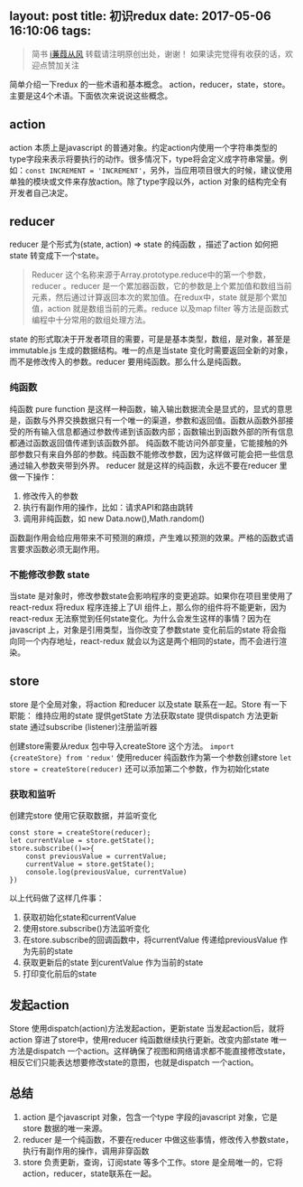 layout: post
title: 初识redux
date: 2017-05-06 16:10:06
tags:
---
> 简书 [i蒹葭从风](http://www.jianshu.com/u/1578eaace5b4)
转载请注明原创出处，谢谢！
如果读完觉得有收获的话，欢迎点赞加关注

简单介绍一下redux 的一些术语和基本概念。 action，reducer，state，store。主要是这4个术语。下面依次来说说这些概念。


## action
action 本质上是javascript 的普通对象。约定action内使用一个字符串类型的type字段来表示将要执行的动作。很多情况下，type将会定义成字符串常量。例如：`const INCREMENT = 'INCREMENT'`，另外，当应用项目很大的时候，建议使用单独的模块或文件来存放action。除了type字段以外，action 对象的结构完全有开发者自己决定。
## reducer
reducer 是个形式为(state, action) => state 的纯函数 ，描述了action 如何把state 转变成下一个state。
> Reducer  这个名称来源于Array.prototype.reduce中的第一个参数，reducer 。reducer 是一个累加器函数，它的参数是上个累加值和数组当前元素，然后通过计算返回本次的累加值。在redux中，state 就是那个累加值，action 就是数组当前的元素。reduce 以及map filter 等方法是函数式编程中十分常用的数组处理方法。

state 的形式取决于开发者项目的需要，可是是基本类型，数组，是对象，甚至是immutable.js 生成的数据结构。唯一的点是当state 变化时需要返回全新的对象，而不是修改传入的参数。reducer 要用纯函数。那么什么是纯函数。
### 纯函数
纯函数 pure function 是这样一种函数，输入输出数据流全是显式的，显式的意思是，函数与外界交换数据只有一个唯一的渠道，参数和返回值。函数从函数外部接受的所有输入信息都通过参数传递到该函数内部；函数输出到函数外部的所有信息都通过函数返回值传递到该函数外部。
纯函数不能访问外部变量，它能接触的外部参数只有来自外部的参数。纯函数不能修改参数，因为这样做可能会把一些信息通过输入参数夹带到外界。
reducer 就是这样的纯函数，永远不要在reducer 里做一下操作：
1. 修改传入的参数
2. 执行有副作用的操作，比如：请求API和路由跳转
3. 调用非纯函数，如 new Data.now(),Math.random()

函数副作用会给应用带来不可预测的麻烦，产生难以预测的效果。严格的函数式语言要求函数必须无副作用。
### 不能修改参数 state
当state 是对象时，修改参数state会影响程序的变更追踪。如果你在项目里使用了react-redux 将redux 程序连接上了UI 组件上，那么你的组件将不能更新，因为react-redux 无法察觉到任何state变化。为什么会发生这样的事情？因为在javascript 上，对象是引用类型，当你改变了参数state 变化前后的state 将会指向同一个内存地址，react-redux 就会以为这是两个相同的state，而不会进行渲染。
## store
store 是个全局对象，将action 和reducer 以及state 联系在一起。Store 有一下职能：
维持应用的state
提供getState 方法获取state
提供dispatch 方法更新state
通过subscribe (listener)注册监听器

创建store需要从redux 包中导入createStore 这个方法。
`import  {createStore} from 'redux'` 
使用reducer 纯函数作为第一个参数创建store
`let store = createStore(reducer)`
还可以添加第二个参数，作为初始化state
### 获取和监听
创建完store 使用它获取数据，并监听变化
```
const store = createStore(reducer);
let currentValue = store.getState();
store.subscribe(()=>{
    const previousValue = currentValue;
    currentValue = store.getState();
    console.log(previousValue, currentValue)
})
```
以上代码做了这样几件事：
1. 获取初始化state和currentValue
2. 使用store.subscribe()方法监听变化
3. 在store.subscribe的回调函数中，将currentValue 传递给previousValue 作为先前的state
4. 获取更新后的state 到curentValue 作为当前的state
5. 打印变化前后的state

## 发起action
Store 使用dispatch(action)方法发起action，更新state
当发起action后，就将action 穿进了store中，使用reducer 纯函数继续执行更新。改变内部state 唯一方法是dispatch 一个action。这样确保了视图和网络请求都不能直接修改state，相反它们只能表达想要修改state的意图，也就是dispatch 一个action。

## 总结
1. action 是个javascript 对象，包含一个type 字段的javascript 对象，它是store 数据的唯一来源。
2. reducer 是一个纯函数，不要在reducer 中做这些事情，修改传入参数state，执行有副作用的操作，调用非穿函数
3. store 负责更新，查询，订阅state 等多个工作。store 是全局唯一的，它将action，reducer，state联系在一起。